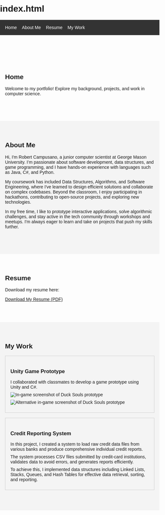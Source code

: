 # index.html
<!DOCTYPE html>
<html lang="en">
<head>
  <meta charset="UTF-8">
  <meta name="viewport" content="width=device-width, initial-scale=1.0">
  <title>Robert Campusano - Game & CS Portfolio</title>
  <style>
    body { font-family: Arial, sans-serif; margin: 0; padding: 0; }
    header { background: #333; padding: 1rem; position: sticky; top: 0; }
    nav ul { list-style: none; margin: 0; padding: 0; display: flex; }
    nav li { margin-right: 1rem; }
    nav a { color: #fff; text-decoration: none; }
    section { padding: 4rem 1rem; }
    section:nth-child(even) { background: #f4f4f4; }
    h2 { margin-top: 0; }
    .work-gallery { display: grid; grid-template-columns: repeat(auto-fit, minmax(300px, 1fr)); gap: 1rem; }
    .work-item { border: 1px solid #ccc; padding: 1rem; }
    .work-item img { max-width: 100%; height: auto; display: block; margin-bottom: 0.5rem; }
    .work-item p { margin: 0.5rem 0; }
  </style>
</head>
<body>
  <header>
    <nav>
      <ul>
        <li><a href="#home">Home</a></li>
        <li><a href="#about">About Me</a></li>
        <li><a href="#resume">Resume</a></li>
        <li><a href="#work">My Work</a></li>
      </ul>
    </nav>
  </header>

  <section id="home">
    <h2>Home</h2>
    <p>Welcome to my portfolio! Explore my background, projects, and work in computer science.</p>
  </section>

  <section id="about">
    <h2>About Me</h2>
    <p>Hi, I'm Robert Campusano, a junior computer scientist at George Mason University. I’m passionate about software development, data structures, and game programming, and I have hands-on experience with languages such as Java, C#, and Python.</p>
    <p>My coursework has included Data Structures, Algorithms, and Software Engineering, where I've learned to design efficient solutions and collaborate on complex codebases. Beyond the classroom, I enjoy participating in hackathons, contributing to open-source projects, and exploring new technologies.</p>
    <p>In my free time, I like to prototype interactive applications, solve algorithmic challenges, and stay active in the tech community through workshops and meetups. I'm always eager to learn and take on projects that push my skills further.</p>
  </section>

  <section id="resume">
    <h2>Resume</h2>
    <p>Download my resume here:</p>
    <a href="Robert%20Resume%20%281%29.pdf" download target="_blank">Download My Resume (PDF)</a>
  </section>

  <section id="work">
    <h2>My Work</h2>
    <div class="work-gallery">
      <!-- Unity Game Prototype -->
      <div class="work-item">
        <h3>Unity Game Prototype</h3>
        <p>I collaborated with classmates to develop a game prototype using Unity and C#.</p>
        <img src="Duck%20Soul%20Image.jpeg" alt="In-game screenshot of Duck Souls prototype">
        <img src="Duck%20Soul%20Image%202.jpeg" alt="Alternative in-game screenshot of Duck Souls prototype">
      </div>
      <!-- Credit Reporting System -->
      <div class="work-item">
        <h3>Credit Reporting System</h3>
        <p>In this project, I created a system to load raw credit data files from various banks and produce comprehensive individual credit reports.</p>
        <p>The system processes CSV files submitted by credit-card institutions, validates data to avoid errors, and generates reports efficiently.</p>
        <p>To achieve this, I implemented data structures including Linked Lists, Stacks, Queues, and Hash Tables for effective data retrieval, sorting, and reporting.</p>
      </div>
    </div>
  </section>

</body>
</html>


